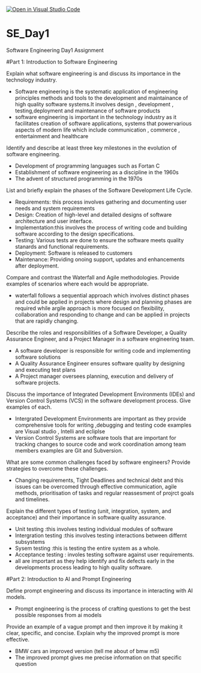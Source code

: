 [![Open in Visual Studio Code](https://classroom.github.com/assets/open-in-vscode-2e0aaae1b6195c2367325f4f02e2d04e9abb55f0b24a779b69b11b9e10269abc.svg)](https://classroom.github.com/online_ide?assignment_repo_id=15546194&assignment_repo_type=AssignmentRepo)
# SE_Day1
Software Engineering Day1 Assignment

#Part 1: Introduction to Software Engineering

Explain what software engineering is and discuss its importance in the technology industry.
- Software engineering is the systematic application of engineering principles methods and tools to the development and maintainance of high quality software systems.It involves design , development , testing,deployment and maintenance of software products
- software engineering is important in the technology industry as it facilitates creation of software applications, systems that powervarious aspects of modern life which include communication , commerce , entertainment and healthcare 

Identify and describe at least three key milestones in the evolution of software engineering.
- Development of programming languages such as Fortan C
- Establishment of software engineering as a discipline in the 1960s
- The advent of structured programming in the 1970s

List and briefly explain the phases of the Software Development Life Cycle.
- Requirements: this process involves gathering and documenting user needs and system requirements 
- Design: Creation of high-level and detailed designs of software architecture and user interface.
- Implementation:this involves the process of writing code and building software according to the design specifications.
- Testing: Various tests are done to ensure the software meets quality stanards and functional requirements.
- Deployment: Software is released to customers
- Maintenance: Providing onoing support, updates and enhancements after deployment.

Compare and contrast the Waterfall and Agile methodologies. Provide examples of scenarios where each would be appropriate.
- waterfall follows a sequential approach which involves distinct phases and could be applied in projects where design and planning phases are required while argile approach is more focused on flexibility, collaboration and responding to change and can be applied in projects that are rapidly changing. 

Describe the roles and responsibilities of a Software Developer, a Quality Assurance Engineer, and a Project Manager in a software engineering team.
- A software developer is responsible for writing code and implementing software solutions
- A Quality Assurance Engineer ensures software quality by designing and executing test plans
- A Project manager oversees planning, execution and delivery of software projects.

Discuss the importance of Integrated Development Environments (IDEs) and Version Control Systems (VCS) in the software development process. Give examples of each.
- Intergrated Development Environments are important as they provide comprehensive tools for writing ,debugging and testing code examples are Visual studio , Intelli and ecliplse
- Version Control Systems are software tools that are important for tracking changes to source code and work coordination among team members examples are Git and Subversion.

What are some common challenges faced by software engineers? Provide strategies to overcome these challenges.
- Changing requirements, Tight Deadlines and technical debt and this issues can be overcomed through effective communication, agile methods, prioritisation of tasks and regular reassesment of projrct goals and timelines.


Explain the different types of testing (unit, integration, system, and acceptance) and their importance in software quality assurance.
- Unit testing :this involves testing individual modules of software 
- Intergration testing :this involves testing interactions between differnt subsystems
- Sysem testing :this is testing the entire system as a whole.
- Acceptance testing : involes testing software against user requirements.
- all are important as they help identify and fix defects early in the developments process leading to high quality software.

#Part 2: Introduction to AI and Prompt Engineering


Define prompt engineering and discuss its importance in interacting with AI models.
- Prompt engineering is the process of crafting questions to get the best possible responses from ai models

Provide an example of a vague prompt and then improve it by making it clear, specific, and concise. Explain why the improved prompt is more effective.
- BMW cars  an improved version (tell me about  of bmw m5)
- The improved prompt gives me precise information on that specific question 
